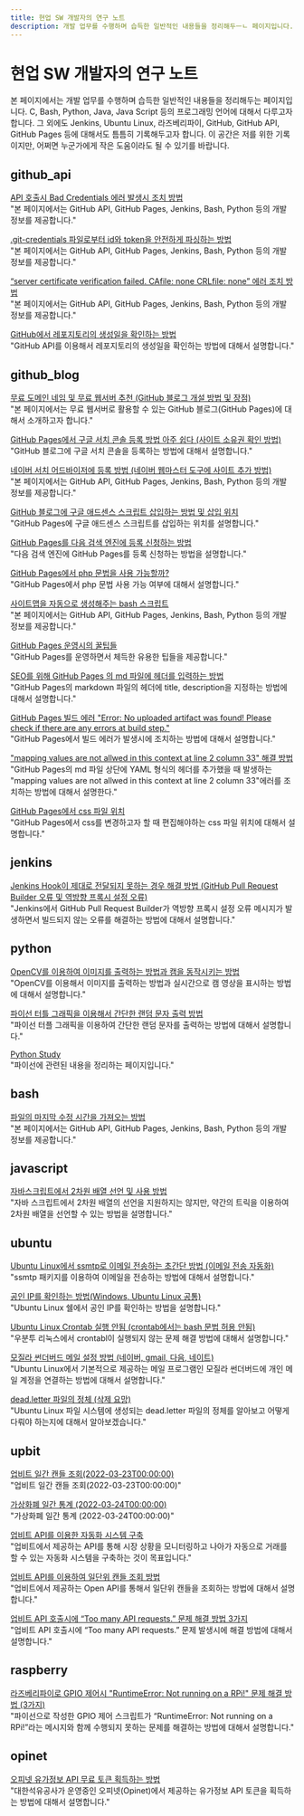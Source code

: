 ```yaml
---
title: 현업 SW 개발자의 연구 노트
description: 개발 업무를 수행하며 습득한 일반적인 내용들을 정리해두ㅡㄴ 페이지입니다.
---
```



현업 SW 개발자의 연구 노트
===


본 페이지에서는 개발 업무를 수행하며 습득한 일반적인 내용들을 정리해두는 페이지입니다. 
C, Bash, Python, Java, Java Script 등의 프로그래밍 언어에 대해서 다루고자 합니다. 
그 외에도 Jenkins, Ubuntu Linux, 라즈베리파이, GitHub, GitHub API, GitHub Pages 등에 대해서도 틈틈히 기록해두고자 합니다. 
이 공간은 저를 위한 기록이지만, 어쩌면 누군가에게 작은 도움이라도 될 수 있기를 바랍니다. 


   
github_api
---
[ API 호출시 Bad Credentials 에러 발생시 조치 방법 ](001_github_api/001_bad_credential.html)   
"본 페이지에서는 GitHub API, GitHub Pages, Jenkins, Bash, Python 등의 개발 정보를 제공합니다."    
   
   
[ .git-credentials 파일로부터 id와 token을 안전하게 파싱하는 방법 ](001_github_api/002_get_token_from_credential_file.html)   
"본 페이지에서는 GitHub API, GitHub Pages, Jenkins, Bash, Python 등의 개발 정보를 제공합니다."    
   
   
[ “server certificate verification failed. CAfile: none CRLfile: none” 에러 조치 방법 ](001_github_api/003-server-certificate-verification-fail.html)   
"본 페이지에서는 GitHub API, GitHub Pages, Jenkins, Bash, Python 등의 개발 정보를 제공합니다."    
   
   
[GitHub에서 레포지토리의 생성일을 확인하는 방법 ](001_github_api/004-github-how-to-get-the-creation-date-of-repository.html)   
"GitHub API를 이용해서 레포지토리의 생성일을 확인하는 방법에 대해서 설명합니다."    
   
   
   
github_blog
---
[무료 도메인 네임 및 무료 웹서버 추천 (GitHub 블로그 개설 방법 및 장점) ](002_github_blog/001_advantage_of_github_blog.html)   
"본 페이지에서는 무료 웹서버로 활용할 수 있는 GitHub 블로그(GitHub Pages)에 대해서 소개하고자 합니다."    
   
   
[GitHub Pages에서 구글 서치 콘솔 등록 방법 아주 쉽다 (사이트 소유권 확인 방법) ](002_github_blog/002_google_search_console_apply.html)   
"GitHub 블로그에 구글 서치 콘솔을 등록하는 방법에 대해서 설명합니다."    
   
   
[ 네이버 서치 어드바이저에 등록 방법 (네이버 웹마스터 도구에 사이트 추가 방법) ](002_github_blog/003_naver_search_advisor.html)   
"본 페이지에서는 GitHub API, GitHub Pages, Jenkins, Bash, Python 등의 개발 정보를 제공합니다."    
   
   
[GitHub 블로그에 구글 애드센스 스크립트 삽입하는 방법 및 삽입 위치 ](002_github_blog/004_google_adsense_github_pages.html)   
"GitHub Pages에 구글 애드센스 스크립트를 삽입하는 위치를 설명합니다."    
   
   
[GitHub Pages를 다음 검색 엔진에 등록 신청하는 방법 ](002_github_blog/005_add_to_daum_search_engine.html)   
"다음 검색 엔진에 GitHub Pages를 등록 신청하는 방법을 설명합니다."    
   
   
[GitHub Pages에서 php 문법을 사용 가능할까? ](002_github_blog/006.html)   
"GitHub Pages에서 php 문법 사용 가능 여부에 대해서 설명합니다."    
   
   
[ 사이트맵을 자동으로 생성해주는 bash 스크립트 ](002_github_blog/007.html)   
"본 페이지에서는 GitHub API, GitHub Pages, Jenkins, Bash, Python 등의 개발 정보를 제공합니다."    
   
   
[GitHub Pages 운영시의 꿀팁들 ](002_github_blog/008.html)   
"GitHub Pages를 운영하면서 체득한 유용한 팁들을 제공합니다."    
   
   
[SEO를 위해 GitHub Pages 의 md 파일에 헤더를 입력하는 방법 ](002_github_blog/009.html)   
"GitHub Pages의 markdown 파일의 헤더에 title, description을 지정하는 방법에 대해서 설명합니다."    
   
   
[GitHub Pages 빌드 에러 &quot;Error: No uploaded artifact was found! Please check if there are any errors at build step.&quot; ](002_github_blog/010-github-no-uploaded-artifact-was-found.html)   
"GitHub Pages에서 빌드 에러가 발생시에 조치하는 방법에 대해서 설명합니다."    
   
   
[&quot;mapping values are not allwed in this context at line 2 column 33&quot; 해결 방법 ](002_github_blog/011-github-mapping-values-are-not-allowed-in-this-context.html)   
"GitHub Pages의 md 파일 상단에 YAML 형식의 헤더를 추가했을 때 발생하는 &quot;mapping values are not allwed in this context at line 2 column 33&quot;에러를 조치하는 방법에 대해서 설명한다."    
   
   
[GitHub Pages에서 css 파일 위치 ](002_github_blog/012-github-pages-css-file-path.html)   
"GitHub Pages에서 css를 변경하고자 할 때 편집해야하는 css 파일 위치에 대해서 설명합니다."    
   
   
   
jenkins
---
[Jenkins Hook이 제대로 전달되지 못하는 경우 해결 방법 (GitHub Pull Request Builder 오류 및 역방향 프록시 설정 오류) ](003_jenkins/001.html)   
"Jenkins에서 GitHub Pull Request Builder가 역방향 프록시 설정 오류 메시지가 발생하면서 빌드되지 않는 오류를 해결하는 방법에 대해서 설명합니다."    
   
   
   
python
---
[OpenCV를 이용하여 이미지를 출력하는 방법과 캠을 동작시키는 방법 ](004_python/001.html)   
"OpenCV를 이용해서 이미지를 출력하는 방법과 실시간으로 캠 영상을 표시하는 방법에 대해서 설명합니다."    
   
   
[파이선 터틀 그래픽을 이용해서 간단한 랜덤 문자 출력 방법 ](004_python/002.html)   
"파이선 터플 그래픽을 이용하여 간단한 랜덤 문자를 출력하는 방법에 대해서 설명합니다."    
   
   
[Python Study ](004_python/README.html)   
"파이선에 관련된 내용을 정리하는 페이지입니다."    
   
   
   
bash
---
[ 파일의 마지막 수정 시간을 가져오는 방법 ](005_bash/001.html)   
"본 페이지에서는 GitHub API, GitHub Pages, Jenkins, Bash, Python 등의 개발 정보를 제공합니다."    
   
   
   
javascript
---
[자바스크립트에서 2차원 배열 선언 및 사용 방법 ](007_javascript/001.html)   
"자바 스크립트에서 2차원 배열의 선언을 지원하지는 않지만, 약간의 트릭을 이용하여 2차원 배열을 선언할 수 있는 방법을 설명합니다."    
   
   
   
ubuntu
---
[Ubuntu Linux에서 ssmtp로 이메일 전송하는 초간단 방법 (이메일 전송 자동화) ](008_ubuntu/001.html)   
"ssmtp 패키지를 이용하여 이메일을 전송하는 방법에 대해서 설명합니다."    
   
   
[공인 IP를 확인하는 방법(Windows, Ubuntu Linux 공통) ](008_ubuntu/002.html)   
"Ubuntu Linux 쉘에서 공인 IP를 확인하는 방법을 설명합니다."    
   
   
[Ubuntu Linux Crontab 실행 안됨 (crontab에서는 bash 문법 허용 안됨) ](008_ubuntu/003-ubuntu-crontab-does-not-work.html)   
"우분투 리눅스에서 crontabl이 실행되지 않는 문제 해결 방법에 대해서 설명합니다."    
   
   
[모질라 썬더버드 메일 설정 방법 (네이버, gmail, 다음, 네이트) ](008_ubuntu/004-thunderbird-email-setting-naver-gmail-daum.html)   
"Ubuntu Linux에서 기본적으로 제공하는 메일 프로그램인 모질라 썬더버드에 개인 메일 계정을 연결하는 방법에 대해서 설명합니다."    
   
   
[dead.letter 파일의 정체 (삭제 요망) ](008_ubuntu/005-what-is-dead_letteres.html)   
"Ubuntu Linux 파일 시스템에 생성되는 dead.letter 파일의 정체를 알아보고 어떻게 다뤄야 하는지에 대해서 알아보겠습니다."    
   
   
   
upbit
---
[업비트 일간 캔들 조회(2022-03-23T00:00:00) ](009_upbit/2022-03-23daily-candle-10days.html)   
"업비트 일간 캔들 조회(2022-03-23T00:00:00)"    
   
   
[가상화폐 일간 통계 (2022-03-24T00:00:00) ](009_upbit/2022-03-24-daily-candle-10days.html)   
"가상화폐 일간 통계 (2022-03-24T00:00:00)"    
   
   
[업비트 API를 이용한 자동화 시스템 구축 ](009_upbit/README.html)   
"업비트에서 제공하는 API를 통해 시장 상황을 모니터링하고 나아가 자동으로 거래를 할 수 있는 자동화 시스템을 구축하는 것이 목표입니다."    
   
   
[업비트 API를 이용하여 일단위 캔들 조회 방법 ](009_upbit/UPbit-API-daily-candle-query.html)   
"업비트에서 제공하는 Open API를 통해서 일단위 캔들을 조회하는 방법에 대해서 설명합니다."    
   
   
[업비트 API 호출시에 “Too many API requests.” 문제 해결 방법 3가지 ](009_upbit/UPbit-Too-many-API-requests.html)   
"업비트 API 호출시에 “Too many API requests.” 문제 발생시에 해결 방법에 대해서 설명합니다."    
   
   
   
raspberry
---
[라즈베리파이로 GPIO 제어시 &quot;RuntimeError: Not running on a RPi!&quot; 문제 해결 방법 (3가지) ](010_raspberry/001-not-running-on-RPi.html)   
"파이선으로 작성한 GPIO 제어 스크립트가 “RuntimeError: Not running on a RPi!”라는 메시지와 함께 수행되지 못하는 문제를 해결하는 방법에 대해서 설명합니다."    
   
   
   
opinet
---
[오피넷 유가정보 API 무료 토큰 획득하는 방법 ](011_opinet/001_opinet-key-acquire.html)   
"대한석유공사가 운영중인 오피넷(Opinet)에서 제공하는 유가정보 API 토큰을 획득하는 방법에 대해서 설명합니다."    
   
   
